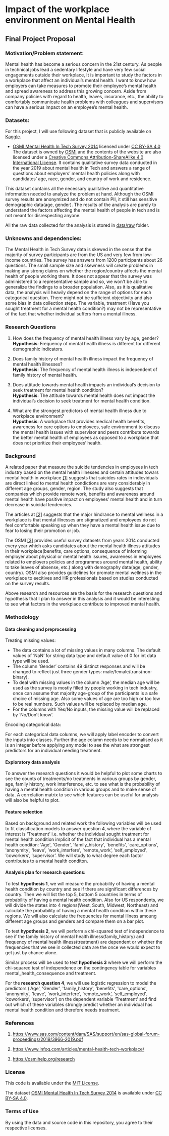 # Impact of the workplace environment on Mental Health

## Final Project Proposal

### Motivation/Problem statement:
Mental health has become a serious concern in the 21st century. As people in technical jobs lead a sedentary lifestyle and have very few social engagements outside their workplace, It is important to study the factors in a workplace that affect an individual’s mental health. I want to know how employers can take measures to promote their employee’s mental health and spread awareness to address this growing concern. Aside from company policies with regard to health, leaves, insurance, etc., the ability to comfortably communicate health problems with colleagues and supervisors can have a serious impact on an employee’s mental health.  

### Datasets:
For this project, I will use following dataset that is publicly available on [Kaggle](https://www.kaggle.com/).
- [OSMI Mental Health In Tech Survey 2014](https://www.kaggle.com/osmi/mental-health-in-tech-survey) licensed under [CC BY-SA 4.0](https://creativecommons.org/licenses/by-sa/4.0/)
The dataset is owned by [OSMI](https://osmihelp.org) and the contents of the website are also licensed under a [Creative Commons Attribution-ShareAlike 4.0 International License](https://creativecommons.org/licenses/by-sa/4.0/). It contains qualitative survey data conducted in the year 2019 about mental health in Tech and answers a range of questions about employers’ mental health policies along with candidates’ age, race, gender, and country of work and residence. 

This dataset contains all the necessary qualitative and quantitative information needed to analyze the problem at hand. Although the OSMI survey results are anonymized and do not contain PII, it still has sensitive demographic data(age, gender). The results of the analysis are purely to understand the factors affecting the mental health of people in tech and is not meant for disrespecting anyone.

All the raw data collected for the analysis is stored in [data/raw](./data/raw) folder.

### Unknowns and dependencies:

The Mental Health in Tech Survey data is skewed in the sense that the majority of survey participants are from the US and very few from low-income countries. The survey has answers from 1200 participants about 26 questions. The small sample size and skewness will create problems in making any strong claims on whether the region/country affects the mental health of people working there. It does not appear that the survey was administered to a representative sample and so, we won't be able to generalize the findings to a broader population. Also, as it is qualitative data, the analysis will heavily depend on the range of options for each categorical question. There might not be sufficient objectivity and also some bias in data collection steps. The variable, treatment (Have you sought treatment for a mental health condition?) may not be representative of the fact that whether individual suffers from a mental illness. 

### Research Questions

1. How does the frequency of mental health illness vary by age, gender?<br>
**Hypothesis**: Frequency of mental health illness is different for different demographic indicators.
 
2. Does family history of mental health illness impact the frequency of mental health illnesses?<br>
**Hypothesis**: The frequency of mental health illness is independent of family history of mental health.
 
3. Does attitude towards mental health impacts an individual’s decision to seek treatment for mental health condition?<br>
**Hypothesis**: The attitude towards mental health does not impact the individual’s decision to seek treatment for mental health condition.
 
4. What are the strongest predictors of mental health illness due to workplace environment? <br>
**Hypothesis**: A workplace that provides medical health benefits, awareness for care options to employees, safe environment to discuss the mental health issues with supervisor and peers contribute towards the better mental health of employees as opposed to a workplace that does not prioritize their employees’ health.

### Background

A related paper that measure the suicide tendencies in employees in tech industry based on the mental health illnesses and certain attitudes towars mental health in workplace [[1]](https://www.sas.com/content/dam/SAS/support/en/sas-global-forum-proceedings/2019/3966-2019.pdf) suggests that suicides rates in indicviduals are direct linked to mental health condictions are vary considerably in different age groups, gender, region. 
The study also suggests that companies which provide remote work, benefits and awareness around mental health have positive impact on employees’ mental health and in turn decrease in suicidal tendencies. 

The articles at [[2]](https://www.infoq.com/articles/mental-health-tech-workplace/) suggests that the major hindrance to mental wellness in a workplace is that mental illnesses are stigmatized and employees do not feel comfortable speaking up when they have a mental health issue due to fear to losing their promotion or job.

The OSMI [[3]](https://osmihelp.org/research) provides useful survey datasets from years 2014 
conducted every year which asks candidates about the mental health illness attitudes in their workplace(benefits, care options, consequence of informing employer about physical or mental health issures, awareness in employees related to employers policies and programmes around mental health, ability to take leaves of absense, etc.) along with demography data(age, gender, country). OSMI also provides guidelines for promote mental wellness in the workplace to eecitives and HR professionals based on studies conducted on the survey results.

Above research and resources are the basis for the research questions and hypothesis that I plan to answer in this analysis and it would be interesting to see what factors in the workplace contribute to improved mental health.  

### Methodology

#### Data cleaning and preprocessing 

Treating missing values:

- The data contains a lot of missing values in many columns. The default values of ‘NaN’ for string data type and default value of 0 for int data type will be used. 
- The column ‘Gender’ contains 49 distinct responses and will be changed to reflect just three gender types: male/female/trans(non-binary).
- To deal with missing values in the column ‘Age’, the median age will be used as the survey is mostly filled by people working in tech industry, once can assume that majority age-group of the participants is a safe choice of missing age. Also some values of age are too high or too low to be real numbers. Such values will be replaced by median age.
- For the columns with Yes/No inputs, the missing value will be replaced by ‘No/Don’t know’.

Encoding categorical data:

For each categorical data columns, we will apply label encoder to convert the inputs into classes. Further the age column needs to be normalised as it is an integer before applying any model to see the what are strongest predictors for an individual needing treatment.

#### Exploratory data analysis
 
To answer the research questions it would be helpful to plot some charts to see the counts of treatments/no treatments in various groups by gender, age, family history, work interference, etc. to see what is the probability of having a mental health condition in various groups and to make sense of data. A correlation matrix to see which features can be useful for analysis will also be helpful to plot. 

#### Feature selection 

Based on background and related work the following variables will be used to fit classification models to answer question 4, where the variable of interest is ‘Treatment’ i.e. whether the individual sought treatment for mental health condition implicit of the fact that individual has a mental health conditon:
'Age', 'Gender', 'family_history', 'benefits', 'care_options', 'anonymity', 'leave', 'work_interfere', ‘remote_work’, ‘self_employed’, ‘coworkers’, ‘supervisor’.
We will study to what degree each factor contributes to a mental health conditon.

#### Analysis plan for research questions:
To test **hypothesis 1**, we will measure the probability of having a mental health condition by country and see if there are significant differences by country. Then we will list the top 5, bottom 5 countries in terms of probability of having a mental health condition.
Also for US respondents, we will divide the states into 4 regions(West, South, Midwest, Northeast) and calculate the probability of having a mental health condition within these regions. 
We will also calculate the frequencies for mental illness amoung different age groups and genders and compare them on a bar plot. 

To test **hypothesis 2**, we will perform a chi-squared test of independence to see if the family history of mental health illness(family_history) and frequency of mental health illness(treatment) are dependent or whether the frequencies that we see in collected data are the once we would expect to get just by chance alone. 

Similar process will be used to test **hypothesis 3** where we will perform the chi-squared test of independence on the contingency table for variables mental_health_consequence and treatment.

For the **research question 4**, we will use logistic regression to model the predictors ('Age', 'Gender', 'family_history', 'benefits', 'care_options', 'anonymity', 'leave', 'work_interfere', ‘remote_work’, ‘self_employed’, ‘coworkers’, ‘supervisor’) on the dependent variable ‘Treatment’ and find out which of these variables strongly predict whether an individual has mental health  condition and therefore needs treatment.


### References

1) https://www.sas.com/content/dam/SAS/support/en/sas-global-forum-proceedings/2019/3966-2019.pdf

2) https://www.infoq.com/articles/mental-health-tech-workplace/

3) https://osmihelp.org/research

### License
This code is available under the [MIT License](./LICENSE).

The dataset [OSMI Mental Health In Tech Survey 2014](https://www.kaggle.com/osmi/mental-health-in-tech-survey) is available under [CC BY-SA 4.0](https://creativecommons.org/licenses/by-sa/4.0/).

### Terms of Use
By using the data and source code in this repository, you agree to their respective licenses. 


